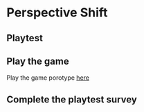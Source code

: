 # Perspective Shift
## Playtest

## Play the game 
Play the game porotype [here](prototype/TwineGamePrototype.html)

## Complete the playtest survey 
